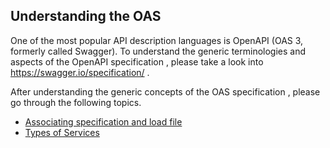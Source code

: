 ## Understanding the OAS 
One of the most popular API description languages is OpenAPI (OAS 3, formerly called Swagger).
To understand the generic terminologies and aspects of the OpenAPI specification , please take a look into https://swagger.io/specification/ .

After understanding the generic concepts of the OAS specification , please go through the following topics.

- [Associating specification and load file](../ConceptOfAssociatingOASAndConfig/ConceptOfAssociatingOASAndConfig.md)
- [Types of Services](../ConceptOfTypesOfServices/ConceptOfTypesOfServices.md)